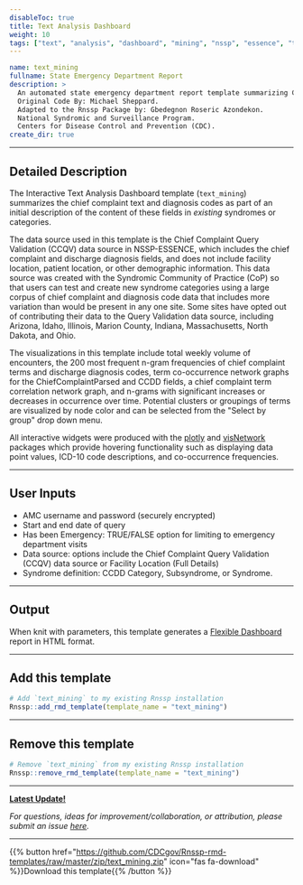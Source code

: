 ```yaml
---
disableToc: true
title: Text Analysis Dashboard
weight: 10
tags: ["text", "analysis", "dashboard", "mining", "nssp", "essence", "template"] 
---
```


```yaml
name: text_mining
fullname: State Emergency Department Report
description: >
  An automated state emergency department report template summarizing CCDD categories.
  Original Code By: Michael Sheppard.
  Adapted to the Rnssp Package by: Gbedegnon Roseric Azondekon.
  National Syndromic and Surveillance Program.
  Centers for Disease Control and Prevention (CDC).
create_dir: true
```
---
## Detailed Description

The Interactive Text Analysis Dashboard template (`text_mining`) summarizes the chief complaint text and diagnosis codes as part of an initial description of the content of these fields in *existing* syndromes or categories.

The data source used in this template is the Chief Complaint Query Validation (CCQV) data source in NSSP-ESSENCE, which includes the chief complaint and discharge diagnosis fields, and does not include facility location, patient location, or other demographic information. This data source was created with the Syndromic Community of Practice (CoP) so that users can test and create new syndrome categories using a large corpus of chief complaint and diagnosis code data that includes more variation than would be present in any one site.  Some sites have opted out of contributing their data to the Query Validation data source, including Arizona, Idaho, Illinois, Marion County, Indiana, Massachusetts, North Dakota, and Ohio.

The visualizations in this template include total weekly volume of encounters, the 200 most frequent n-gram frequencies of chief complaint terms and discharge diagnosis codes, term co-occurrence network graphs for the ChiefComplaintParsed and CCDD fields, a chief complaint term correlation network graph, and n-grams with significant increases or decreases in occurrence over time. Potential clusters or groupings of terms are visualized by node color and can be selected from the "Select by group" drop down menu.

All interactive widgets were produced with the [plotly](https://plotly.com/r/) and [visNetwork](https://cran.r-project.org/web/packages/visNetwork/vignettes/Introduction-to-visNetwork.html) packages which provide hovering functionality such as displaying data point values, ICD-10 code descriptions, and co-occurrence frequencies.

---
## User Inputs

* AMC username and password (securely encrypted)
* Start and end date of query
* Has been Emergency: TRUE/FALSE option for limiting to emergency department visits 
* Data source: options include the Chief Complaint Query Validation (CCQV) data source or Facility Location (Full Details)
* Syndrome definition: CCDD Category, Subsyndrome, or Syndrome.

---
## Output

When knit with parameters, this template generates a [Flexible Dashboard](https://pkgs.rstudio.com/flexdashboard/) report in HTML format.

---
## Add this template

```r
# Add `text_mining` to my existing Rnssp installation
Rnssp::add_rmd_template(template_name = "text_mining")
```
---
## Remove this template

```r
# Remove `text_mining` from my existing Rnssp installation
Rnssp::remove_rmd_template(template_name = "text_mining")
```

---
[**Latest Update!**](https://cdcgov.github.io/Rnssp-rmd-templates/changelogs/#text-analysis-interactive-dashboard-template-text_mining)

*For questions, ideas for improvement/collaboration, or attribution, please submit an issue [here](https://github.com/CDCgov/Rnssp-rmd-templates/issues).*

---
{{% button href="https://github.com/CDCgov/Rnssp-rmd-templates/raw/master/zip/text_mining.zip" icon="fas fa-download" %}}Download this template{{% /button %}}